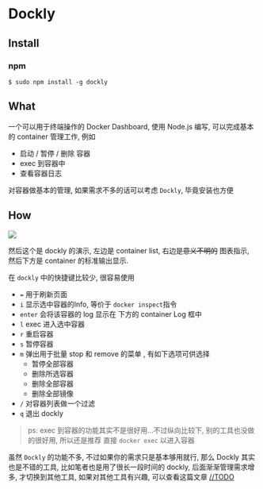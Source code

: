 
# Dockly

## Install

### npm

```shell
$ sudo npm install -g dockly
```

## What

一个可以用于终端操作的 Docker Dashboard, 使用 Node.js 编写, 可以完成基本的 container 管理工作, 例如

* 启动 / 暂停 / 删除 容器
* exec 到容器中
* 查看容器日志

对容器做基本的管理, 如果需求不多的话可以考虑 `Dockly`, 毕竟安装也方便

## How

![](https://cloud.githubusercontent.com/assets/316371/25682867/c5212216-3027-11e7-8f36-72d38516d2af.gif)

然后这个是 dockly 的演示,  左边是 container list, 右边是~~意义不明的~~ 图表指示, 然后下方是  container 的标准输出显示.

在 `dockly` 中的快捷键比较少, 很容易使用

* `=` 用于刷新页面
* `i` 显示选中容器的Info, 等价于 `docker inspect`指令
* `enter` 会将该容器的 log 显示在 下方的 container Log 框中
* `l` exec 进入选中容器
* `r` 重启容器
* `s` 暂停容器
* `m` 弹出用于批量 stop 和 remove 的菜单 , 有如下选项可供选择
  * 暂停全部容器
  * 删除所选容器
  * 删除全部容器
  * 删除全部镜像
* `/` 对容器列表做一个过滤 
* `q` 退出 dockly

>  ps: exec 到容器的功能其实不是很好用...不过纵向比较下, 别的工具也没做的很好用, 所以还是推荐 直接 `docker exec` 以进入容器

虽然 `Dockly` 的功能不多, 不过如果你的需求只是基本够用就行, 那么 Dockly 其实也是不错的工具, 比如笔者也是用了很长一段时间的 dockly, 后面渐渐管理需求增多, 才切换到其他工具, 如果对其他工具有兴趣, 可以查看这篇文章 [//TODO]() 